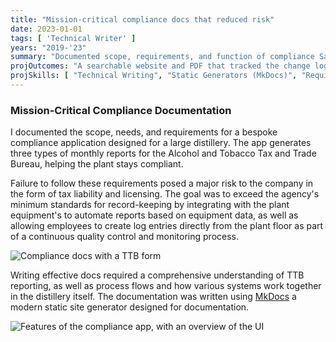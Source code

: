 ```yaml
---
title: "Mission-critical compliance docs that reduced risk"
date: 2023-01-01
tags: [ 'Technical Writer' ]
years: "2019-'23"
summary: "Documented scope, requirements, and function of compliance SaaS app"
projOutcomes: "A searchable website and PDF that tracked the change log and processes for a distillery applicaiton used to generate reports and meet requirements set out by the TTB."
projSkills: [ "Technical Writing", "Static Generators (MkDocs)", "Requirements Definition", "Change Management", "Communication", "Process Mapping" ]
---
```


### Mission-Critical Compliance Documentation

I documented the scope, needs, and requirements for a bespoke compliance application designed for a large distillery. The app generates three types of monthly reports for the Alcohol and Tobacco Tax and Trade Bureau, helping the plant stays compliant. 

Failure to follow these requirements posed a major risk to the company in the form of tax liability and licensing. The goal was to exceed the agency's minimum standards for record-keeping by integrating with the plant equipment's to automate reports based on equipment data, as well as allowing employees to create log entries directly from the plant floor as part of a continuous quality control and monitoring process. 

![Compliance docs with a TTB form](/compliance-docs-ttb-sample.webp)

Writing effective docs required a comprehensive understanding of TTB reporting, as well as process flows and how various systems work together in the distillery itself. The documentation was written using [MkDocs](https://www.mkdocs.org/) a modern static site generator designed for documentation. 

![Features of the compliance app, with an overview of the UI](/compliance-2.webp)

